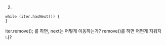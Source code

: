 ﻿02.
```
while (iter.hasNext()) {
}

```

iter.remove(); 를 하면, next는 어떻게 이동하는가?
remove()를 하면 어떤게 지워지나?